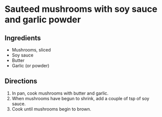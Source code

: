 Sauteed mushrooms with soy sauce and garlic powder
==================================================

Ingredients
-----------

- Mushrooms, sliced
- Soy sauce
- Butter
- Garlic (or powder)

Directions
----------

1. In pan, cook mushrooms with butter and garlic.
2. When mushrooms have begun to shrink, add a couple of tsp of soy sauce.
3. Cook until mushrooms begin to brown.

